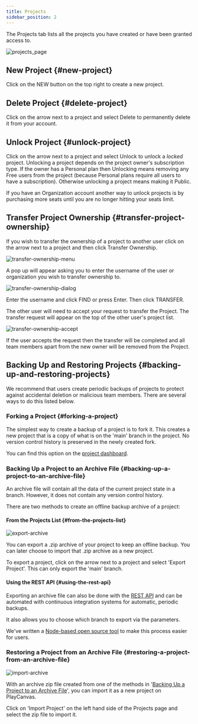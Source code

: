 ```yaml
---
title: Projects
sidebar_position: 2
---
```


The Projects tab lists all the projects you have created or have been granted access to.

![projects_page](/img/user-manual/profile/profile.png "Projects")

## New Project {#new-project}

Click on the NEW button on the top right to create a new project.

## Delete Project {#delete-project}

Click on the arrow next to a project and select Delete to permanently delete it from your account.

## Unlock Project {#unlock-project}

Click on the arrow next to a project and select Unlock to unlock a *locked* project. Unlocking a project depends on the project owner's subscription type. If the owner has a Personal plan then Unlocking means removing any Free users from the project (because Personal plans require all users to have a subscription). Otherwise unlocking a project means making it Public.

If you have an Organization account another way to unlock projects is by purchasing more seats until you are no longer hitting your seats limit.

## Transfer Project Ownership {#transfer-project-ownership}

If you wish to transfer the ownership of a project to another user click on the arrow next to a project and then click Transfer Ownership.

![transfer-ownership-menu](/img/user-manual/profile/projects/transfer-ownership-menu.png)

A pop up will appear asking you to enter the username of the user or organization you wish to transfer ownership to.

![transfer-ownership-dialog](/img/user-manual/profile/projects/transfer-ownership-dialog.png)

Enter the username and click FIND or press Enter. Then click TRANSFER.

The other user will need to accept your request to transfer the Project. The transfer request will appear on the top of the other user's project list.

![transfer-ownership-accept](/img/user-manual/profile/projects/transfer-ownership-accept.png)

If the user accepts the request then the transfer will be completed and all team members apart from the new owner will be removed from the Project.

## Backing Up and Restoring Projects {#backing-up-and-restoring-projects}

We recommend that users create periodic backups of projects to protect against accidental deletion or malicious team members. There are several ways to do this listed below.

### Forking a Project {#forking-a-project}

The simplest way to create a backup of a project is to fork it. This creates a new project that is a copy of what is on the 'main' branch in the project. No version control history is preserved in the newly created fork.

You can find this option on the [project dashboard][7].

### Backing Up a Project to an Archive File {#backing-up-a-project-to-an-archive-file}

An archive file will contain all the data of the current project state in a branch. However, it does not contain any version control history.

There are two methods to create an offline backup archive of a project:

#### From the Projects List {#from-the-projects-list}

![export-archive](/img/user-manual/profile/projects/export-archive-button.jpg)

You can export a .zip archive of your project to keep an offline backup. You can later choose to import that .zip archive as a new project.

To export a project, click on the arrow next to a project and select 'Export Project'. This can only export the 'main' branch.

#### Using the REST API {#using-the-rest-api}

Exporting an archive file can also be done with the [REST API][8] and can be automated with continuous integration systems for automatic, periodic backups.

It also allows you to choose which branch to export via the parameters.

We've written a [Node-based open source tool][9] to make this process easier for users.

### Restoring a Project from an Archive File {#restoring-a-project-from-an-archive-file}

![import-archive](/img/user-manual/profile/projects/import-archive-button.jpg)

With an archive zip file created from one of the methods in '[Backing Up a Project to an Archive File](#backing-up-a-project-to-an-archive-file)', you can import it as a new project on PlayCanvas.

Click on 'Import Project' on the left hand side of the Projects page and select the zip file to import it.

[7]: /user-manual/dashboard/header/
[8]: /user-manual/api/project-archive/
[9]: https://github.com/playcanvas/playcanvas-rest-api-tools#archiving-a-project
